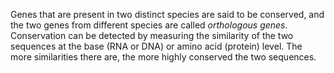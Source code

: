 Genes that are present in two distinct species are said to be conserved, and the two genes from different species are called _orthologous genes_. Conservation can be detected by measuring the similarity of the two sequences at the base (RNA or DNA) or amino acid (protein) level. The more similarities there are, the more highly conserved the two sequences.